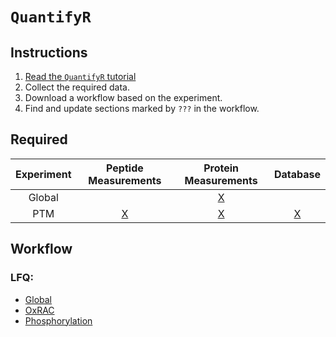 # `QuantifyR`

## Instructions

1. [Read the `QuantifyR` tutorial](https://hickslab.github.io/QuantifyR/)
2. Collect the required data.
3. Download a workflow based on the experiment.
4. Find and update sections marked by `???` in the workflow.

## Required

|Experiment|Peptide Measurements|Protein Measurements|Database|
|:-:|:-:|:-:|:-:|
|Global||[X](https://raw.githubusercontent.com/hickslab/QuantifyR/master/data/20180502_WOS52_Cr_UPS_protm.csv)||
|PTM|[X](https://raw.githubusercontent.com/hickslab/QuantifyR/master/data/20190123_EWM_AZD1_R_rank-lessthan11-include_uniprot_pepm.csv)|[X](https://raw.githubusercontent.com/hickslab/QuantifyR/master/data/20190123_EWM_AZD1_R_rank-lessthan11-include_uniprot_protm.csv)|[X](https://raw.githubusercontent.com/hickslab/QuantifyR/master/data/Cr_uniprot_crap_20190130.fasta)|

## Workflow

### LFQ:
* [Global](https://raw.githubusercontent.com/hickslab/ProgenesisLFQ/master/workflow/ProteinLFQ.R)
* [OxRAC](https://raw.githubusercontent.com/hickslab/ProgenesisLFQ/master/workflow/RedoxLFQ.R)
* [Phosphorylation](https://raw.githubusercontent.com/hickslab/ProgenesisLFQ/master/workflow/PhosphoLFQ.R)

